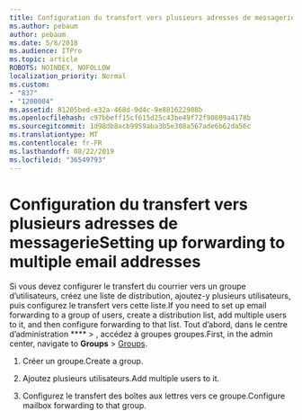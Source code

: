 ```yaml
---
title: Configuration du transfert vers plusieurs adresses de messagerie
ms.author: pebaum
author: pebaum
ms.date: 5/8/2018
ms.audience: ITPro
ms.topic: article
ROBOTS: NOINDEX, NOFOLLOW
localization_priority: Normal
ms.custom:
- "837"
- "1200004"
ms.assetid: 81205bed-e32a-468d-9d4c-9e881622908b
ms.openlocfilehash: c97bbeff15cf615d25c43be49f72f90809a4178b
ms.sourcegitcommit: 1d98db8acb9959aba3b5e308a567ade6b62da56c
ms.translationtype: MT
ms.contentlocale: fr-FR
ms.lasthandoff: 08/22/2019
ms.locfileid: "36549793"
---
```

# <a name="setting-up-forwarding-to-multiple-email-addresses"></a><span data-ttu-id="b4f2f-102">Configuration du transfert vers plusieurs adresses de messagerie</span><span class="sxs-lookup"><span data-stu-id="b4f2f-102">Setting up forwarding to multiple email addresses</span></span>

<span data-ttu-id="b4f2f-103">Si vous devez configurer le transfert du courrier vers un groupe d’utilisateurs, créez une liste de distribution, ajoutez-y plusieurs utilisateurs, puis configurez le transfert vers cette liste.</span><span class="sxs-lookup"><span data-stu-id="b4f2f-103">If you need to set up email forwarding to a group of users, create a distribution list, add multiple users to it, and then configure forwarding to that list.</span></span> <span data-ttu-id="b4f2f-104">Tout d’abord, dans le centre d’administration \*\*\*\* > [](https://portal.office.com/adminportal/home#/groups), accédez à groupes groupes.</span><span class="sxs-lookup"><span data-stu-id="b4f2f-104">First, in the admin center, navigate to **Groups** > [Groups](https://portal.office.com/adminportal/home#/groups).</span></span>
  
1. <span data-ttu-id="b4f2f-105">Créer un groupe.</span><span class="sxs-lookup"><span data-stu-id="b4f2f-105">Create a group.</span></span>

2. <span data-ttu-id="b4f2f-106">Ajoutez plusieurs utilisateurs.</span><span class="sxs-lookup"><span data-stu-id="b4f2f-106">Add multiple users to it.</span></span>

3. <span data-ttu-id="b4f2f-107">Configurez le transfert des boîtes aux lettres vers ce groupe.</span><span class="sxs-lookup"><span data-stu-id="b4f2f-107">Configure mailbox forwarding to that group.</span></span>
